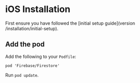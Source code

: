 # iOS Installation

First ensure you have followed the [initial setup guide](version /installation/initial-setup).

## Add the pod

Add the following to your `Podfile`:

```
pod 'Firebase/Firestore'
```

Run `pod update`.
